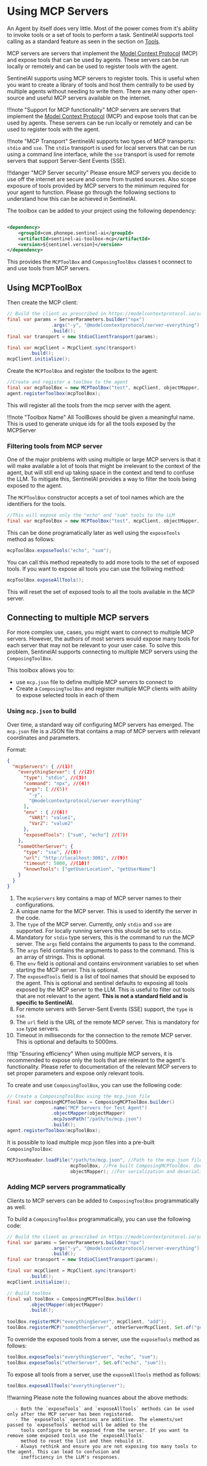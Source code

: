 # Using MCP Servers

An Agent by itself does very little. Most of the power comes from it's ability to invoke tools or a set of tools to
perform a task. SentinelAI supports tool calling as a standard feature as seen in the section on [Tools](tools.md).

MCP servers are servers that implement the [Model Context Protocol](https://modelcontextprotocol.org/) (MCP) and
expose tools that can be used by agents. These servers can be run locally or remotely and can be used to register
tools with the agent.

SentinelAI supports using MCP servers to register tools. This is useful when you want to create a library of tools
and host them centrally to be used by multiple agents without needing to write them. There are many other open-source and
useful MCP servers available on the internet.

!!!note "Support for MCP functionality"
    MCP servers are servers that implement the [Model Context Protocol](https://modelcontextprotocol.org/) (MCP) and
    expose tools that can be used by agents. These servers can be run locally or remotely and can be used to register
    tools with the agent.

!!!note "MCP Transport"
    SentinelAI supports two types of MCP transports: `stdio` and `sse`. The `stdio` transport is used for local servers
    that can be run using a command line interface, while the `sse` transport is used for remote servers that support
    Server-Sent Events (SSE).

!!!danger "MCP Server security"
    Please ensure MCP servers you decide to use off the internet are secure and come from trusted sources. Also scope
    exposure of tools provided by MCP servers to the minimum required for your agent to function. Please go through the
    following sections to understand how this can be achieved in SentinelAI.

The toolbox can be added to your project using the following dependency:

```xml

<dependency>
    <groupId>com.phonepe.sentinel-ai</groupId>
    <artifactId>sentinel-ai-toolbox-mcp</artifactId>
    <version>${sentinel.version}</version>
</dependency>
```
This provides the `MCPToolBox` and `ComposingToolBox` classes t oconnect to and use tools from MCP servers.

## Using MCPToolBox

Then create the MCP client:

```java title="TestAgent.java"
// Build the client as prescribed in https://modelcontextprotocol.io/sdk/java/mcp-client
final var params = ServerParameters.builder("npx")
                .args("-y", "@modelcontextprotocol/server-everything")
                .build();
final var transport = new StdioClientTransport(params);

final var mcpClient = McpClient.sync(transport)
        .build();
mcpClient.initialize();
```

Create the `MCPToolBox` and register the toolbox to the agent:

```java title="TestAgent.java"
//Create and register a toolbox to the agent
final var mcpToolBox = new MCPToolBox("test", mcpClient, objectMapper, Set.of());
agent.registerToolbox(mcpToolBox);
```

This will register all the tools from the mcp server with the agent.

!!!note "Toolbox Name"
    All ToolBoxes should be given a meaningful name. This is used to generate unique ids for all the tools exposed by
    the MCPServer

### Filtering tools from MCP server

One of the major problems with using multiple or large MCP servers is that it will make available a lot of tools that
might be irrelevant to the context of the agent, but will still end up taking space in the context and tend to confuse
the LLM. To mitigate this, SentinelAI provides a way to filter the tools being exposed to the agent.

The `MCPToolBox` constructor accepts a set of tool names which are the identifiers for the tools.

```java
//This will expose only the "echo" and "sum" tools to the LLM
final var mcpToolBox = new MCPToolBox("test", mcpClient, objectMapper, Set.of("echo", "sum"));
```

This can be done programatically later as well using the `exposeTools` method as follows:

```java title="TestAgent.java"
mcpToolBox.exposeTools("echo", "sum");
```

You can call this method repeatedly to add more tools to the set of exposed tools. If you want to expose all tools you
can use the folliwing method:

```java title="TestAgent.java"
mcpToolBox.exposeAllTools();
```
This will reset the set of exposed tools to all the tools available in the MCP server.

## Connecting to multiple MCP servers

For more complex use, cases, you might want to connect to multiple MCP servers. However, the authors of most servers
would expose many tools for each server that may not be relevant to your user case. To solve this problem, SentinelAI
supports connecting to multiple MCP servers using the `ComposingToolBox`.

This toolbox allows you to:

- use `mcp.json` file to define multiple MCP servers to connect to
- Create a `ComposingToolBox` and register multiple MCP clients with ability to expose selected tools in each of them

### Using `mcp.json` to build

Over time, a standard way oif configuring MCP servers has emerged. The `mcp.json` file is a JSON file that contains a
map of MCP servers with relevant coordinates and parameters.

Format:
```json
{
  "mcpServers": { //(1)!
    "everythingServer": { //(2)!
      "type": "stdio", //(3)!
      "command": "npx", //(4)!
      "args": [ //(5)!
        "-y",
        "@modelcontextprotocol/server-everything"
      ],
      "env" : { //(6)!
        "VAR1": "value1",
        "Var2": "value2"
      },
      "exposedTools": ["sum", "echo"] //(7)!
    },
    "someOtherServer": {
      "type": "sse", //(8)!
      "url": "http://localhost:3001", //(9)!
      "timeout": 5000, //(10)!
      "knownTools": ["getUserLocation", "getUserName"]
    }
  }
}
```

1. The `mcpServers` key contains a map of MCP server names to their configurations.
2. A unique name for the MCP server. This is used to identify the server in the code.
3. The `type` of the MCP server. Currently, only `stdio` and `sse` are supported. For locally running servers this
   should be set to `stdio`.
4. Mandatory for `stdio` type servers, this is the command to run the MCP server. The `args` field contains the
   arguments to pass to the command.
5. The `args` field contains the arguments to pass to the command. This is an array of strings. This is optional.
6. The `env` field is optional and contains environment variables to set when starting the MCP server. This is optional.
7. The `exposedTools` field is a list of tool names that should be exposed to the agent. This is optional and
   sentinel defaults to exposing all tools exposed by the MCP server to the LLM. This is useful to filter out tools
   that are not relevant to the agent. **This is not a standard field and is specific to SentinelAI.**
8. For remote servers with Server-Sent Events (SSE) support, the `type` is `sse`.
9. The `url` field is the URL of the remote MCP server. This is mandatory for `sse` type servers.
10. Timeout in milliseconds for the connection to the remote MCP server. This is optional and defaults to 5000ms.

!!!tip "Ensuring efficiency"
    When using multiple MCP servers, it is recommended to expose only the tools that are relevant to the agent's
    functionality. Please refer to documentation of the relevant MCP servers to set proper parameters and expose only
    relevant tools.

To create and use `ComposingToolBox`, you can use the following code:

```java title="TestAgent.java"
// Create a ComposingToolBox using the mcp.json file
final var composingMCPToolBox = ComposingMCPToolBox.builder()
                .name("MCP Servers for Test Agent")
                .objectMapper(objectMapper)
                .mcpJsonPath("/path/to/mcp.json")
                .build();
agent.registerToolbox(mcpToolBox);
```

It is possible to load multiple mcp json files into a pre-built `ComposingToolBox`:

```java title="TestAgent.java"
MCPJsonReader.loadFile("/path/to/mcp.json", //Path to the mcp.json file
                       mcpToolBox, //Pre built ComposingMCPToolBox. does not matter how it was created
                       objectMapper); //For serialization and deserialization of tools, arguments etc
```

### Adding MCP servers programmatically
Clients to MCP servers can be added to `ComposingToolBox` programmatically as well.

To build a `ComposingToolBox` programmatically, you can use the following code:

```java title="TestAgent.java"
// Build the client as prescribed in https://modelcontextprotocol.io/sdk/java/mcp-client
final var params = ServerParameters.builder("npx")
                .args("-y", "@modelcontextprotocol/server-everything")
                .build();
final var transport = new StdioClientTransport(params);

final var mcpClient = McpClient.sync(transport)
        .build();
mcpClient.initialize();

// Build toolbox
final val toolBox = ComposingMCPToolBox.builder()
        .objectMapper(objectMapper)
        .build();
        
toolBox.registerMCP("everythingServer", mcpClient, "add");
toolBox.registerMCP("someOtherServer", otherServerMcpClient, Set.of("getUserLocation", "getUserName"));
```

To override the exposed tools from a server, use the `exposeTools` method as follows: 

```java title="TestAgent.java"
toolBox.exposeTools("everythingServer", "echo", "sum");
toolBox.exposeTools("otherServer", Set.of("echo", "sum"));
```

To expose all tools from a server, use the `exposeAllTools` method as follows:

```java title="TestAgent.java"
toolBox.exposeAllTools("everythingServer");
```

!!!warning
    Please note the following nuances about the above methods:

       - Both the `exposeTools` and `exposeAllTools` methods can be used only after the MCP server has been registered.
       - The `exposeTools` operations are additive. The elements/set passed to `exposeTools` method will be added to the
         tools configure to be exposed from the server. If you want to remove some exposed tools use the `exposeAllTools`
         method to reset the list and then rebuild it.
       - Always rethink and ensure you are not exposing too many tools to the agent. This can lead to confusion and
         inefficiency in the LLM's responses.
